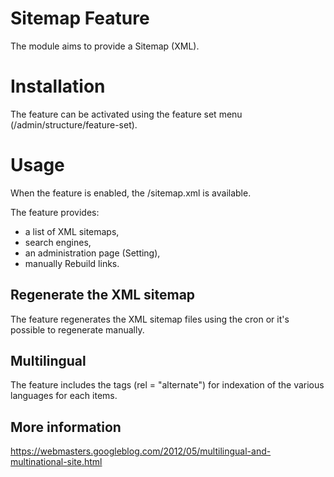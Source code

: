 Sitemap Feature
======================

The module aims to provide a Sitemap (XML).

# Installation

The feature can be activated using the feature set menu
(/admin/structure/feature-set).

# Usage

When the feature is enabled, the /sitemap.xml is available.

The feature provides:
- a list of XML sitemaps,
- search engines,
- an administration page (Setting),
- manually Rebuild links.

## Regenerate the XML sitemap
The feature regenerates the XML sitemap files using the cron or it's possible to
regenerate manually.

## Multilingual
The feature includes the tags (rel = "alternate") for indexation of the
various languages for each items.

## More information
https://webmasters.googleblog.com/2012/05/multilingual-and-multinational-site.html
